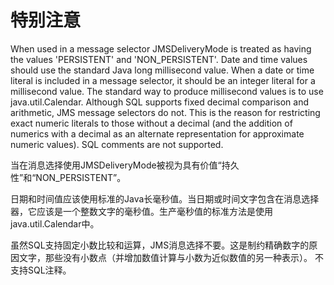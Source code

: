 # 特别注意

When used in a message selector JMSDeliveryMode is treated as having the values 'PERSISTENT' and 'NON_PERSISTENT'.
Date and time values should use the standard Java long millisecond value. When a date or time literal is included in a message selector, it should be an integer literal for a millisecond value. The standard way to produce millisecond values is to use java.util.Calendar.
Although SQL supports fixed decimal comparison and arithmetic, JMS message selectors do not. This is the reason for restricting exact numeric
literals to those without a decimal (and the addition of numerics with a decimal as an alternate representation for approximate numeric values).
SQL comments are not supported.

当在消息选择使用JMSDeliveryMode被视为具有价值“持久性”和“NON_PERSISTENT”。

日期和时间值应该使用标准的Java长毫秒值。当日期或时间文字包含在消息选择器，它应该是一个整数文字的毫秒值。生产毫秒值的标准方法是使用java.util.Calendar中。

虽然SQL支持固定小数比较和运算，JMS消息选择不要。这是制约精确数字的原因文字，那些没有小数点（并增加数值计算与小数为近似数值的另一种表示）。
不支持SQL注释。
